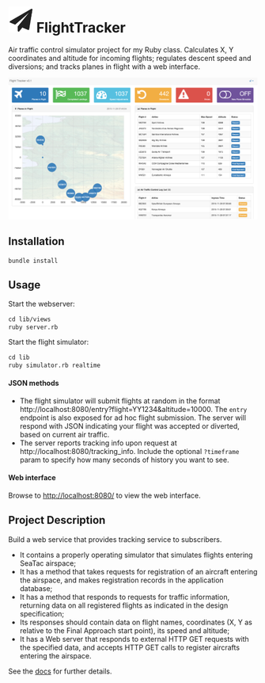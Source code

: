 # <img src="https://github.com/jmodjeska/flighttracker/blob/master/docs/images/plane.png" width=50px> FlightTracker
Air traffic control simulator project for my Ruby class. Calculates X, Y coordinates and altitude for incoming flights; regulates descent speed and diversions; and tracks planes in flight with a web interface.

<img src="https://github.com/jmodjeska/flighttracker/blob/master/docs/images/tracker_screenshot.png" width=900px>

## Installation
```
bundle install
```

## Usage
Start the webserver:
```
cd lib/views
ruby server.rb
```
Start the flight simulator:
```
cd lib
ruby simulator.rb realtime
```

#### JSON methods
* The flight simulator will submit flights at random in the format http://localhost:8080/entry?flight=YY1234&altitude=10000. The `entry` endpoint is also exposed for ad hoc flight submission. The server will respond with JSON indicating your flight was accepted or diverted, based on current air traffic.
* The server reports tracking info upon request at http://localhost:8080/tracking_info. Include the optional `?timeframe` param to specify how many seconds of history you want to see.

#### Web interface
Browse to [http://localhost:8080/](http://localhost:8080/) to view the web interface. 

## Project Description
Build a web service that provides tracking service to subscribers. 
* It contains a properly operating simulator that simulates flights entering SeaTac airspace;
* It has a method that takes requests for registration of an aircraft entering the airspace, and makes registration records in the application database;
* It has a method that responds to requests for traffic information, returning data on all registered flights as indicated in the design specification;
* Its responses should contain data on flight names, coordinates (X, Y as relative to the Final Approach start point), its speed and altitude;
*  It has a Web server that responds to external HTTP GET requests with the specified data, and accepts HTTP GET calls to register aircrafts entering the airspace.

See the [docs](https://github.com/jmodjeska/flighttracker/tree/master/docs) for further details.
